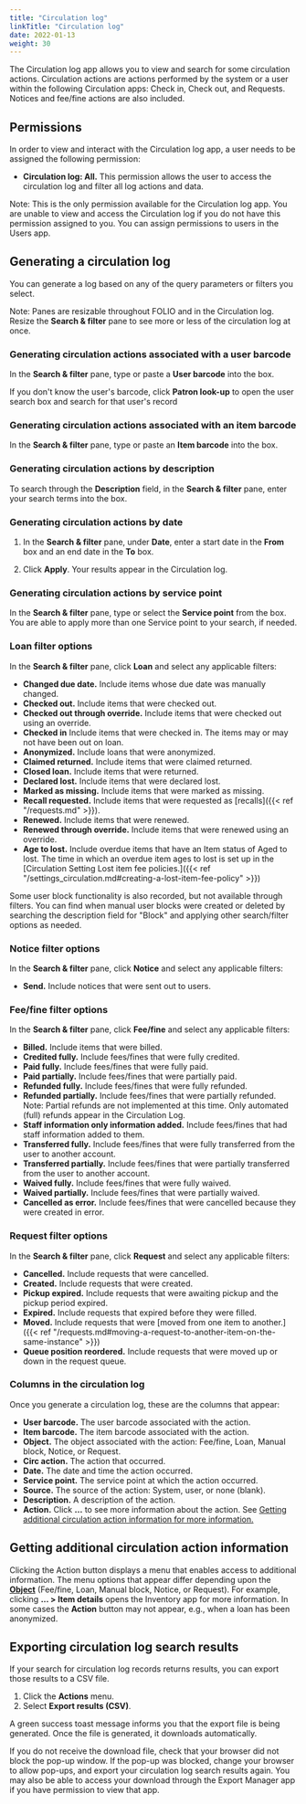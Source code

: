 ```yaml
---
title: "Circulation log"
linkTitle: "Circulation log"
date: 2022-01-13
weight: 30
---
```


The Circulation log app allows you to view and search for some circulation actions. Circulation actions are actions performed by the system or a user within the following Circulation apps: Check in, Check out, and Requests. Notices and fee/fine actions are also included.

## Permissions

In order to view and interact with the Circulation log app, a user needs to be assigned the following permission:

* **Circulation log: All.** This permission allows the user to access the circulation log and filter all log actions and data.

Note: This is the only permission available for the Circulation log app. You are unable to view and access the Circulation log if you do not have this permission assigned to you. You can assign permissions to users in the Users app.


## Generating a circulation log

You can generate a log based on any of the query parameters or filters you select.

Note: Panes are resizable throughout FOLIO and in the Circulation log. Resize the **Search & filter** pane to see more or less of the circulation log at once.


### Generating circulation actions associated with a user barcode

In the **Search & filter** pane, type or paste a **User barcode** into the box.

If you don't know the user's barcode, click **Patron look-up** to open the user search box and search for that user's record 

### Generating circulation actions associated with an item barcode

In the **Search & filter** pane, type or paste an **Item barcode** into the box.

### Generating circulation actions by description

To search through the **Description** field, in the **Search & filter** pane, enter your search terms into the box.

### Generating circulation actions by date

1. In the **Search & filter** pane, under **Date**, enter a start date in the **From** box and an end date in the **To** box.

2. Click **Apply**. Your results appear in the Circulation log.


### Generating circulation actions by service point

In the **Search & filter** pane, type or select the **Service point** from the box. You are able to apply more than one Service point to your search, if needed.

### Loan filter options

In the **Search & filter** pane, click **Loan** and select any applicable filters:

* **Changed due date.** Include items whose due date was manually changed.
* **Checked out.** Include items that were checked out.
* **Checked out through override.** Include items that were checked out using an override.
* **Checked in** Include items that were checked in. The items may or may not have been out on loan.
* **Anonymized.** Include loans that were anonymized.
* **Claimed returned.** Include items that were claimed returned.
* **Closed loan.** Include items that were returned.
* **Declared lost.** Include items that were declared lost.
* **Marked as missing.** Include items that were marked as missing.
* **Recall requested.** Include items that were requested as [recalls]({{< ref "/requests.md" >}}).
* **Renewed.** Include items that were renewed.
* **Renewed through override.** Include items that were renewed using an override.
* **Age to lost.** Include overdue items that have an Item status of Aged to lost. The time in which an overdue item ages to lost is set up in the [Circulation Setting Lost item fee policies.]({{< ref "/settings_circulation.md#creating-a-lost-item-fee-policy" >}})

Some user block functionality is also recorded, but not available through filters. You can find when manual user blocks were created or deleted by searching the description field for "Block" and applying other search/filter options as needed.


### Notice filter options

In the **Search & filter** pane, click **Notice** and select any applicable filters:

* **Send.** Include notices that were sent out to users.


### Fee/fine filter options

In the **Search & filter** pane, click **Fee/fine** and select any applicable filters:

* **Billed.** Include items that were billed.
* **Credited fully.** Include fees/fines that were fully credited.
* **Paid fully.** Include fees/fines that were fully paid.
* **Paid partially.** Include fees/fines that were partially paid.
* **Refunded fully.** Include fees/fines that were fully refunded.
* **Refunded partially.** Include fees/fines that were partially refunded. Note: Partial refunds are not implemented at this time. Only automated (full) refunds appear in the Circulation Log.
* **Staff information only information added.** Include fees/fines that had staff information added to them.
* **Transferred fully.** Include fees/fines that were fully transferred from the user to another account.
* **Transferred partially.** Include fees/fines that were partially transferred from the user to another account.
* **Waived fully.** Include fees/fines that were fully waived.
* **Waived partially.** Include fees/fines that were partially waived.
* **Cancelled as error.** Include fees/fines that were cancelled because they were created in error.


### Request filter options

In the **Search & filter** pane, click **Request** and select any applicable filters:

* **Cancelled.** Include requests that were cancelled.
* **Created.** Include requests that were created.
* **Pickup expired.** Include requests that were awaiting pickup and the pickup period expired.
* **Expired.** Include requests that expired before they were filled.
* **Moved.** Include requests that were [moved from one item to another.]({{< ref "/requests.md#moving-a-request-to-another-item-on-the-same-instance" >}})
* **Queue position reordered.** Include requests that were moved up or down in the request queue.


### Columns in the circulation log

Once you generate a circulation log, these are the columns that appear:

* **User barcode.** The user barcode associated with the action.
* **Item barcode.** The item barcode associated with the action.
* **Object.** The object associated with the action: Fee/fine, Loan, Manual block, Notice, or Request.
* **Circ action.** The action that occurred.
* **Date.** The date and time the action occurred.
* **Service point.** The service point at which the action occurred.
* **Source.** The source of the action: System, user, or none (blank).
* **Description.** A description of the action.
* **Action.** Click **…** to see more information about the action. See [Getting additional circulation action information for more information.](#getting-additional-circulation-action-information)


## Getting additional circulation action information

Clicking the Action button displays a menu that enables access to additional information. The menu options that appear differ depending upon the **[Object](#columns-in-the-circulation-log)** (Fee/fine, Loan, Manual block, Notice, or Request). For example, clicking **... > Item details** opens the Inventory app for more information. In some cases the **Action** button may not appear, e.g., when a loan has been anonymized.

## Exporting circulation log search results

If your search for circulation log records returns results, you can export those results to a CSV file.

1. Click the **Actions** menu.
2. Select **Export results (CSV)**.

A green success toast message informs you that the export file is being generated. Once the file is generated, it downloads automatically.

If you do not receive the download file, check that your browser did not block the pop-up window. If the pop-up was blocked, change your browser to allow pop-ups, and export your circulation log search results again. You may also be able to access your download through the Export Manager app if you have permission to view that app.
